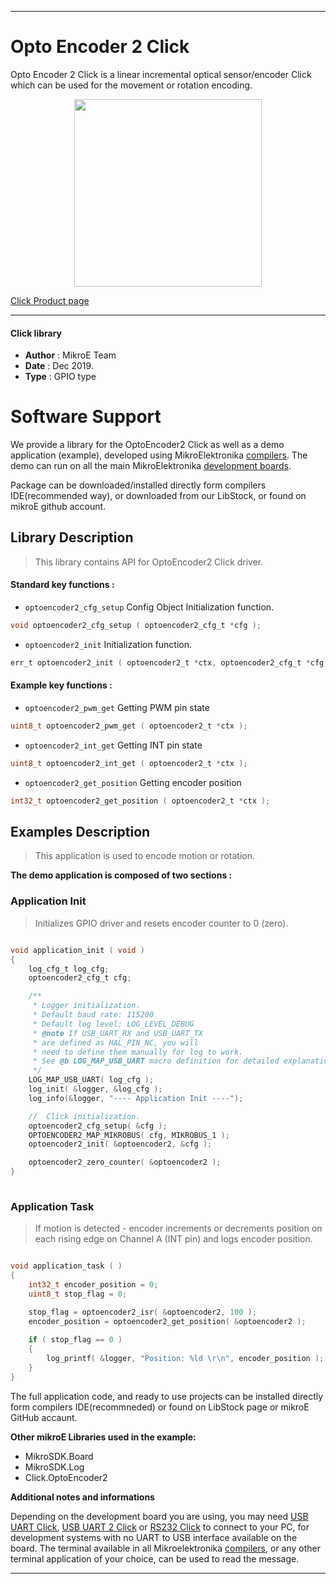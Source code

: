 

---
# Opto Encoder 2 Click

Opto Encoder 2 Click is a linear incremental optical sensor/encoder Click which can be used for the movement or rotation encoding.

<p align="center">
  <img src="https://download.mikroe.com/images/click_for_ide/optoencoder2_click.png" height=300px>
</p>

[Click Product page](https://www.mikroe.com/opto-encoder-2-click)

---


#### Click library 

- **Author**        : MikroE Team
- **Date**          : Dec 2019.
- **Type**          : GPIO type


# Software Support

We provide a library for the OptoEncoder2 Click 
as well as a demo application (example), developed using MikroElektronika 
[compilers](https://shop.mikroe.com/compilers). 
The demo can run on all the main MikroElektronika [development boards](https://shop.mikroe.com/development-boards).

Package can be downloaded/installed directly form compilers IDE(recommended way), or downloaded from our LibStock, or found on mikroE github account. 

## Library Description

> This library contains API for OptoEncoder2 Click driver.

#### Standard key functions :

- `optoencoder2_cfg_setup` Config Object Initialization function.
```c
void optoencoder2_cfg_setup ( optoencoder2_cfg_t *cfg ); 
```

- `optoencoder2_init` Initialization function.
```c
err_t optoencoder2_init ( optoencoder2_t *ctx, optoencoder2_cfg_t *cfg );
```

#### Example key functions :

- `optoencoder2_pwm_get` Getting PWM pin state
```c
uint8_t optoencoder2_pwm_get ( optoencoder2_t *ctx );
```

- `optoencoder2_int_get` Getting INT pin state
```c
uint8_t optoencoder2_int_get ( optoencoder2_t *ctx );
```

- `optoencoder2_get_position` Getting encoder position
```c
int32_t optoencoder2_get_position ( optoencoder2_t *ctx );
```

## Examples Description

> This application is used to encode motion or rotation.

**The demo application is composed of two sections :**

### Application Init 

> Initializes GPIO driver and resets encoder counter to 0 (zero).

```c

void application_init ( void )
{
    log_cfg_t log_cfg;
    optoencoder2_cfg_t cfg;

    /** 
     * Logger initialization.
     * Default baud rate: 115200
     * Default log level: LOG_LEVEL_DEBUG
     * @note If USB_UART_RX and USB_UART_TX 
     * are defined as HAL_PIN_NC, you will 
     * need to define them manually for log to work. 
     * See @b LOG_MAP_USB_UART macro definition for detailed explanation.
     */
    LOG_MAP_USB_UART( log_cfg );
    log_init( &logger, &log_cfg );
    log_info(&logger, "---- Application Init ----");

    //  Click initialization.
    optoencoder2_cfg_setup( &cfg );
    OPTOENCODER2_MAP_MIKROBUS( cfg, MIKROBUS_1 );
    optoencoder2_init( &optoencoder2, &cfg );

    optoencoder2_zero_counter( &optoencoder2 );
}
  
```

### Application Task

> If motion is detected - encoder increments or decrements position on each rising edge on Channel A (INT pin) and logs encoder position.

```c

void application_task ( )
{
    int32_t encoder_position = 0;
    uint8_t stop_flag = 0;

    stop_flag = optoencoder2_isr( &optoencoder2, 100 );
    encoder_position = optoencoder2_get_position( &optoencoder2 );
    
    if ( stop_flag == 0 )
    {
        log_printf( &logger, "Position: %ld \r\n", encoder_position );
    }
}  

```

The full application code, and ready to use projects can be  installed directly form compilers IDE(recommneded) or found on LibStock page or mikroE GitHub accaunt.

**Other mikroE Libraries used in the example:** 

- MikroSDK.Board
- MikroSDK.Log
- Click.OptoEncoder2

**Additional notes and informations**

Depending on the development board you are using, you may need 
[USB UART Click](https://shop.mikroe.com/usb-uart-click), 
[USB UART 2 Click](https://shop.mikroe.com/usb-uart-2-click) or 
[RS232 Click](https://shop.mikroe.com/rs232-click) to connect to your PC, for 
development systems with no UART to USB interface available on the board. The 
terminal available in all Mikroelektronika 
[compilers](https://shop.mikroe.com/compilers), or any other terminal application 
of your choice, can be used to read the message.



---
